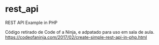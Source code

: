 # rest_api
REST API Example in PHP

Código retirado de Code of a Ninja, e adpatado para uso em sala de aula.
https://codeofaninja.com/2017/02/create-simple-rest-api-in-php.html 


